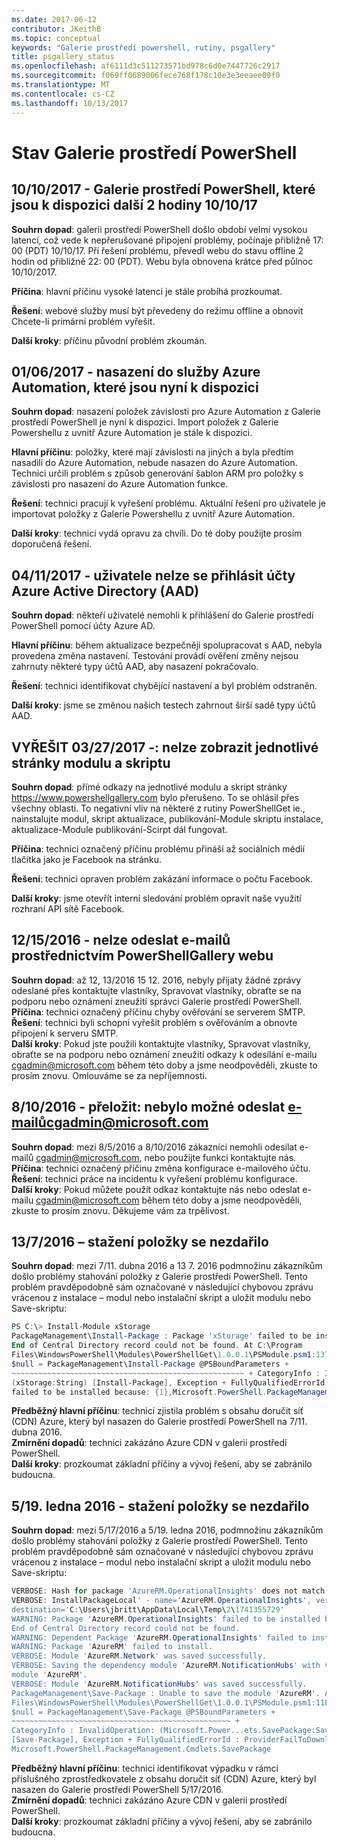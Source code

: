 ```yaml
---
ms.date: 2017-06-12
contributor: JKeithB
ms.topic: conceptual
keywords: "Galerie prostředí powershell, rutiny, psgallery"
title: psgallery_status
ms.openlocfilehash: af6111d3c511273571bd978c6d0e7447726c2917
ms.sourcegitcommit: f069ff0689006fece768f178c10e3e3eeaee09f0
ms.translationtype: MT
ms.contentlocale: cs-CZ
ms.lasthandoff: 10/13/2017
---
```

<a name="powershell-gallery-status"></a>Stav Galerie prostředí PowerShell
=========================
## <a name="10102017---powershell-gallery-unavailable-for-2-hours-101017"></a>10/10/2017 - Galerie prostředí PowerShell, které jsou k dispozici další 2 hodiny 10/10/17

__Souhrn dopad__: galerii prostředí PowerShell došlo období velmi vysokou latencí, což vede k nepřerušované připojení problémy, počínaje přibližně 17: 00 (PDT) 10/10/17. Při řešení problému, převedl webu do stavu offline 2 hodin od přibližně 22: 00 (PDT). Webu byla obnovena krátce před půlnoc 10/10/2017. 
 
__Příčina__: hlavní příčinu vysoké latenci je stále probíhá prozkoumat.

__Řešení__: webové služby musí být převedeny do režimu offline a obnovit Chcete-li primární problém vyřešit. 

__Další kroky__: příčinu původní problém zkoumán.

## <a name="06012017---deploy-to-azure-automation-currently-unavailable"></a>01/06/2017 - nasazení do služby Azure Automation, které jsou nyní k dispozici

__Souhrn dopad__: nasazení položek závislosti pro Azure Automation z Galerie prostředí PowerShell je nyní k dispozici.  Import položek z Galerie Powershellu z uvnitř Azure Automation je stále k dispozici.  
 
__Hlavní příčinu__: položky, které mají závislosti na jiných a byla předtím nasadili do Azure Automation, nebude nasazen do Azure Automation. Technici určili problém s způsob generování šablon ARM pro položky s závislosti pro nasazení do Azure Automation funkce.

__Řešení__: technici pracují k vyřešení problému.  Aktuální řešení pro uživatele je importovat položky z Galerie Powershellu z uvnitř Azure Automation. 

__Další kroky__: technici vydá opravu za chvíli.  Do té doby použijte prosím doporučená řešení. 


## <a name="04112017---users-unable-to-log-in-with-azure-active-directory-aad-accounts"></a>04/11/2017 - uživatele nelze se přihlásit účty Azure Active Directory (AAD)

__Souhrn dopad__: někteří uživatelé nemohli k přihlášení do Galerie prostředí PowerShell pomocí účty Azure AD. 
 
__Hlavní příčinu__: během aktualizace bezpečněji spolupracovat s AAD, nebyla provedena změna nastavení. Testování provádí ověření změny nejsou zahrnuty některé typy účtů AAD, aby nasazení pokračovalo.

__Řešení__: technici identifikovat chybějící nastavení a byl problém odstraněn. 

__Další kroky__: jsme se změnou našich testech zahrnout širší sadě typy účtů AAD.

## <a name="03272017---resolved-unable-to-see-individual-module-and-script-pages"></a>VYŘEŠIT 03/27/2017 -: nelze zobrazit jednotlivé stránky modulu a skriptu

__Souhrn dopad__: přímé odkazy na jednotlivé modulu a skript stránky https://www.powershellgallery.com bylo přerušeno. To se ohlásil přes všechny oblasti. To negativní vliv na některé z rutiny PowerShellGet ie., nainstalujte modul, skript aktualizace, publikování-Module skriptu instalace, aktualizace-Module publikování-Scirpt dál fungovat.

__Příčina__: technici označený příčinu problému přináší až sociálních médií tlačítka jako je Facebook na stránku.  

__Řešení__: technici opraven problém zakázání informace o počtu Facebook.

__Další kroky__: jsme otevřít interní sledování problém opravit naše využití rozhraní API sítě Facebook.

## <a name="12152016---unable-to-send-emails-via-powershellgallery-website"></a>12/15/2016 - nelze odeslat e-mailů prostřednictvím PowerShellGallery webu

__Souhrn dopad__: až 12, 13/2016 15 12. 2016, nebyly přijaty žádné zprávy odeslané přes kontaktujte vlastníky, Spravovat vlastníky, obraťte se na podporu nebo oznámení zneužití správci Galerie prostředí PowerShell.  
__Příčina__: technici označený příčinu chyby ověřování se serverem SMTP.  
__Řešení__: technici byli schopni vyřešit problém s ověřováním a obnovte připojení k serveru SMTP.  
__Další kroky__: Pokud jste použili kontaktujte vlastníky, Spravovat vlastníky, obraťte se na podporu nebo oznámení zneužití odkazy k odesílání e-mailu cgadmin@microsoft.com během této doby a jsme neodpověděli, zkuste to prosím znovu. Omlouváme se za nepříjemnosti.  



## <a name="8102016---resolved-unable-to-send-emails-to-cgadminmicrosoftcom"></a>8/10/2016 - přeložit: nebylo možné odeslat e-mailůcgadmin@microsoft.com

__Souhrn dopad__: mezi 8/5/2016 a 8/10/2016 zákazníci nemohli odesílat e-mailů cgadmin@microsoft.com, nebo použijte funkci kontaktujte nás.  
__Příčina__: technici označený příčinu změna konfigurace e-mailového účtu.  
__Řešení__: technici práce na incidentu k vyřešení problému konfigurace.  
__Další kroky__: Pokud můžete použít odkaz kontaktujte nás nebo odeslat e-mailu cgadmin@microsoft.com během této doby a jsme neodpověděli, zkuste to prosím znovu. Děkujeme vám za trpělivost.



## <a name="7132016---download-items-failed"></a>13/7/2016 – stažení položky se nezdařilo

__Souhrn dopad__: mezi 7/11. dubna 2016 a 13 7. 2016 podmnožinu zákazníkům došlo problémy stahování položky z Galerie prostředí PowerShell. Tento problém pravděpodobně sám označované v následující chybovou zprávu vrácenou z instalace – modul nebo instalační skript a uložit modulu nebo Save-skriptu:

```powershell
PS C:\> Install-Module xStorage 
PackageManagement\Install-Package : Package 'xStorage' failed to be installed because: 
End of Central Directory record could not be found. At C:\Program 
Files\WindowsPowerShell\Modules\PowerShellGet\1.0.0.1\PSModule.psm1:1375 char:21 + ... 
$null = PackageManagement\Install-Package @PSBoundParameters + 
~~~~~~~~~~~~~~~~~~~~~~~~~~~~~~~~~~~~~~~~~~~~~~~~~~~~ + CategoryInfo : InvalidResult: 
(xStorage:String) [Install-Package], Exception + FullyQualifiedErrorId : Package '{0}' 
failed to be installed because: {1},Microsoft.PowerShell.PackageManagement.Cmdlets.InstallPackage 
```

__Předběžný hlavní příčinu__: technici zjistila problém s obsahu doručit síť (CDN) Azure, který byl nasazen do Galerie prostředí PowerShell na 7/11. dubna 2016.  
__Zmírnění dopadů__: technici zakázáno Azure CDN v galerii prostředí PowerShell.  
__Další kroky__: prozkoumat základní příčiny a vývoj řešení, aby se zabránilo budoucna.


## <a name="5192016---download-items-failed"></a>5/19. ledna 2016 - stažení položky se nezdařilo
__Souhrn dopad__: mezi 5/17/2016 a 5/19. ledna 2016, podmnožinu zákazníkům došlo problémy stahování položky z Galerie prostředí PowerShell. Tento problém pravděpodobně sám označované v následující chybovou zprávu vrácenou z instalace – modul nebo instalační skript a uložit modulu nebo Save-skriptu:

```powershell
VERBOSE: Hash for package 'AzureRM.OperationalInsights' does not match hash provided from the server.
VERBOSE: InstallPackageLocal' - name='AzureRM.OperationalInsights', version='1.0.8',
destination='C:\Users\jbritt\AppData\Local\Temp\2\1741355729'
WARNING: Package 'AzureRM.OperationalInsights' failed to be installed because: 
End of Central Directory record could not be found. 
WARNING: Dependent Package 'AzureRM.OperationalInsights' failed to install. 
WARNING: Package 'AzureRM' failed to install. 
VERBOSE: Module 'AzureRM.Network' was saved successfully. 
VERBOSE: Saving the dependency module 'AzureRM.NotificationHubs' with version '1.0.8' for the 
module 'AzureRM'. 
VERBOSE: Module 'AzureRM.NotificationHubs' was saved successfully. 
PackageManagement\Save-Package : Unable to save the module 'AzureRM'. At C:\Program 
Files\WindowsPowerShell\Modules\PowerShellGet\1.0.0.1\PSModule.psm1:1187 char:21 + 
$null = PackageManagement\Save-Package @PSBoundParameters + 
~~~~~~~~~~~~~~~~~~~~~~~~~~~~~~~~~~~~~~~~~~~~~~~~~ + 
CategoryInfo : InvalidOperation: (Microsoft.Power...ets.SavePackage:SavePackage) 
[Save-Package], Exception + FullyQualifiedErrorId : ProviderFailToDownloadFile,
Microsoft.PowerShell.PackageManagement.Cmdlets.SavePackage 
```

__Předběžný hlavní příčinu__: technici identifikovat výpadku v rámci příslušného zprostředkovatele z obsahu doručit síť (CDN) Azure, který byl nasazen do Galerie prostředí PowerShell 5/17/2016.  
__Zmírnění dopadů__: technici zakázáno Azure CDN v galerii prostředí PowerShell.  
__Další kroky__: prozkoumat základní příčiny a vývoj řešení, aby se zabránilo budoucna.

